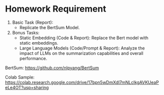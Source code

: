 # Homework Requirement
1. Basic Task (Report):
   * Replicate the BertSum Model.
2. Bonus Tasks:
   * Static Embedding (Code & Report): Replace the Bert model with static embeddings.
   * Large Language Models (Code/Prompt & Report): Analyze the impact of LLMs on the summarization capabilities and overall performance.

BertSum: https://github.com/nlpyang/BertSum

Colab Sample: https://colab.research.google.com/drive/17bpn5wDmXdl7mNLclkgAVKUeaPeLe4OT?usp=sharing
